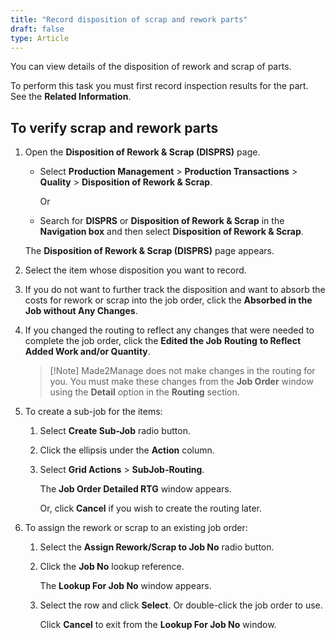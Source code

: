 ```yaml
---
title: "Record disposition of scrap and rework parts"
draft: false
type: Article
---
```


You can view details of the disposition of rework and scrap of parts.

To perform this task you must first record inspection results for the part. See the **Related Information**.

## To verify **scrap** and **rework** parts

1. Open the **Disposition of Rework & Scrap (DISPRS)** page.

    - Select **Production Management** > **Production Transactions** > **Quality** > **Disposition of Rework & Scrap**.

        Or

    - Search for **DISPRS** or **Disposition of Rework & Scrap** in the **Navigation box** and then select **Disposition of Rework & Scrap**.

    The **Disposition of Rework & Scrap (DISPRS)** page appears.

2. Select the item whose disposition you want to record.

3. If you do not want to further track the disposition and want to absorb the costs for rework or scrap into the job order, click the **Absorbed in the Job without Any Changes**.

4. If you changed the routing to reflect any changes that were needed to complete the job order, click the **Edited the Job** **Routing** **to Reflect Added Work and/or Quantity**.

    > [!Note] Made2Manage does not make changes in the routing for you. You must make these changes from the **Job Order** window using the **Detail** option in the **Routing** section.

5. To create a sub-job for the items:

    1. Select **Create Sub-Job** radio button.

    2. Click the ellipsis under the **Action** column.

    3. Select **Grid Actions** > **SubJob-Routing**.

        The **Job Order Detailed RTG** window appears.

        Or, click **Cancel** if you wish to create the routing later.

6. To assign the rework or scrap to an existing job order:

    1. Select the **Assign Rework/Scrap to Job No** radio button.

    2. Click the **Job No** lookup reference.

        The **Lookup For Job No** window appears.

    3. Select the row and click **Select**. Or double-click the job order to use.

        Click **Cancel** to exit from the **Lookup For Job No** window.

​